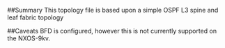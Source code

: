 ##Summary
This topology file is based upon a simple OSPF L3 spine and leaf fabric topology

##Caveats
BFD is configured, however this is not currently supported on the NXOS-9kv.
